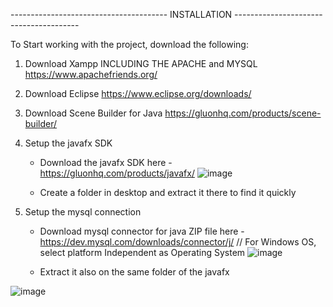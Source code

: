 --------------------------------------- INSTALLATION ---------------------------------------

To Start working with the project, download the following:


1. Download Xampp INCLUDING THE APACHE and MYSQL
    https://www.apachefriends.org/

2. Download Eclipse
   https://www.eclipse.org/downloads/

3. Download Scene Builder for Java
   https://gluonhq.com/products/scene-builder/

5. Setup the javafx SDK
     - Download the javafx SDK here -  https://gluonhq.com/products/javafx/
     ![image](https://github.com/christopherjonota/CC103-PROJECT-FINALS/assets/70148137/475c60d7-5f12-4fd0-be27-82f723007a86)

     - Create a folder in desktop and extract it there to find it quickly
  
6. Setup the mysql connection
     - Download mysql connector for java ZIP file here  -  https://dev.mysql.com/downloads/connector/j/
         // For Windows OS, select platform Independent as Operating System
       ![image](https://github.com/christopherjonota/CC103-PROJECT-FINALS/assets/70148137/9945908c-1ede-47a9-b6cd-e8c9bf2fd7e8)
       
     - Extract it also on the same folder of the javafx

![image](https://github.com/christopherjonota/CC103-PROJECT-FINALS/assets/70148137/79a4652e-5dba-4ba4-b8c8-7bfef74e3e29)


 
